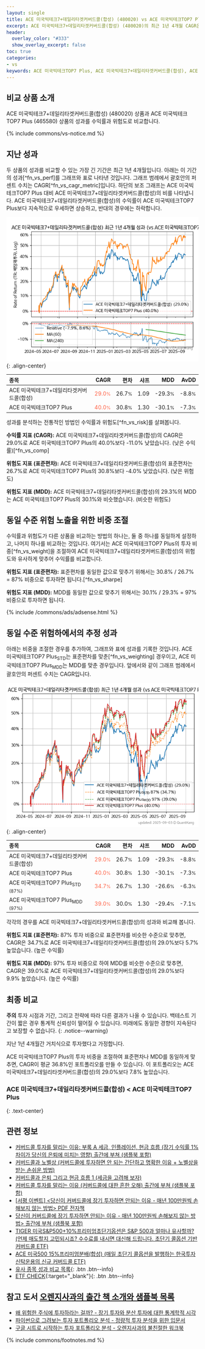 ```yaml
---
layout: single
title: ACE 미국빅테크7+데일리타겟커버드콜(합성) (480020) vs ACE 미국빅테크TOP7 Plus (465580)
excerpt: ACE 미국빅테크7+데일리타겟커버드콜(합성) (480020)의 최근 1년 4개월 CAGR은 29.0%로 ACE 미국빅테크TOP7 Plus (465580)의 40.0%보다 -11.0% 낮았습니다.
header:
  overlay_color: "#333"
  show_overlay_excerpt: false
toc: true
categories:
- vs
keywords: ACE 미국빅테크TOP7 Plus, ACE 미국빅테크7+데일리타겟커버드콜(합성), ACE 미국빅테크7+데일리타겟커버드콜(합성) ACE 미국빅테크TOP7 Plus 비교, 480020, 465580, 480020 480020 비교
---
```


## 비교 상품 소개


ACE 미국빅테크7+데일리타겟커버드콜(합성) (480020) 상품과 ACE 미국빅테크TOP7 Plus (465580) 상품의 성과를 수익률과 위험도로 비교합니다.





{% include commons/vs-notice.md %}

## 지난 성과

두 상품의 성과를 비교할 수 있는 가장 긴 기간은 최근 1년 4개월입니다. 아래는 이 기간의 성과[^fn_vs_perf]를 그래프와 표로 나타낸 것입니다.
그래프 범례에서 괄호안의 퍼센트 수치는 CAGR[^fn_vs_cagr_metric]입니다.
하단의 보조 그래프는 ACE 미국빅테크TOP7 Plus 대비 ACE 미국빅테크7+데일리타겟커버드콜(합성)의 비를 나타냅니다.
ACE 미국빅테크7+데일리타겟커버드콜(합성)의 수익률이 ACE 미국빅테크TOP7 Plus보다 지속적으로 우세하면 상승하고, 반대의 경우에는 하락합니다.

![ACE 미국빅테크7+데일리타겟커버드콜(합성)](/vs/images/480020-vs-465580_dual.png){: .align-center}

| **종목** | **CAGR** | **편차** | **샤프** | **MDD** | **AvDD** |
| :------------ | ------: | -----------: | -------: | ------: | -------: |
| ACE 미국빅테크7+데일리타겟커버드콜(합성) | <span style="color: tomato">29.0<small>%</small></span> | 26.7<small>%</small> | 1.09 | -29.3<small>%</small> | -8.8<small>%</small> |
| ACE 미국빅테크TOP7 Plus | <span style="color: tomato">40.0<small>%</small></span> | 30.8<small>%</small> | 1.30 | -30.1<small>%</small> | -7.3<small>%</small> |

<!-- more -->


성과를 분석하는 전통적인 방법인 수익률과 위험도[^fn_vs_risk]를 살펴봅니다.

**수익률 지표 (CAGR):** ACE 미국빅테크7+데일리타겟커버드콜(합성)의 CAGR은 29.0%로 ACE 미국빅테크TOP7 Plus의 40.0%보다 -11.0% 낮았습니다. (낮은 수익률)[^fn_vs_comp]

**위험도 지표 (표준편차):** ACE 미국빅테크7+데일리타겟커버드콜(합성)의 표준편차는 26.7%로 ACE 미국빅테크TOP7 Plus의 30.8%보다 -4.0% 낮았습니다. (낮은 위험도)

**위험도 지표 (MDD):** ACE 미국빅테크7+데일리타겟커버드콜(합성)의 29.3%의 MDD는 ACE 미국빅테크TOP7 Plus의 30.1%와 비슷했습니다. (비슷한 위험도)



## 동일 수준 위험 노출을 위한 비중 조절

수익률과 위험도가 다른 상품을 비교하는 방법의 하나는, 둘 중 하나를 동일하게 설정하고, 나머지 하나를 비교하는 것입니다.
여기서는 ACE 미국빅테크TOP7 Plus의 투자 비중[^fn_vs_weight]을 조절하여 ACE 미국빅테크7+데일리타겟커버드콜(합성)의 위험도와 유사하게 맞추어 수익률를 비교합니다.

**위험도 지표 (표준편차):** 표준편차를 동일한 값으로 맞추기 위해서는 30.8% / 26.7% = 87% 비중으로 투자하면 됩니다.[^fn_vs_sharpe]

**위험도 지표 (MDD):** MDD를 동일한 값으로 맞추기 위해서는 30.1% / 29.3% = 97% 비중으로 투자하면 됩니다.


{% include /commons/ads/adsense.html %}



## 동일 수준 위험하에서의 추정 성과

아래는 비중을 조절한 경우를 추가하여, 그래프와 표에 성과를 기록한 것입니다.
ACE 미국빅테크TOP7 Plus<sub>STD</sub>는 표준편차를 맞춘[^fn_vs_weighting] 경우이고, ACE 미국빅테크TOP7 Plus<sub>MDD</sub>는 MDD를 맞춘 경우입니다.
앞에서와 같이 그래프 범례에서 괄호안의 퍼센트 수치는 CAGR입니다.


![ACE 미국빅테크7+데일리타겟커버드콜(합성)](/vs/images/480020-vs-465580.png){: .align-center}



| **종목** | **CAGR** | **편차** | **샤프** | **MDD** | **AvDD** |
| :------------ | ------: | -----------: | -------: | ------: | -------: |
| ACE 미국빅테크7+데일리타겟커버드콜(합성) | <span style="color: tomato">29.0<small>%</small></span> | 26.7<small>%</small> | 1.09 | -29.3<small>%</small> | -8.8<small>%</small> |
| ACE 미국빅테크TOP7 Plus | <span style="color: tomato">40.0<small>%</small></span> | 30.8<small>%</small> | 1.30 | -30.1<small>%</small> | -7.3<small>%</small> |
| ACE 미국빅테크TOP7 Plus<sub>STD</sub> <small>(87%)</small> | <span style="color: tomato">34.7<small>%</small></span> | 26.7<small>%</small> | 1.30 | -26.6<small>%</small> | -6.3<small>%</small> |
| ACE 미국빅테크TOP7 Plus<sub>MDD</sub> <small>(97%)</small> | <span style="color: tomato">39.0<small>%</small></span> | 30.0<small>%</small> | 1.30 | -29.4<small>%</small> | -7.1<small>%</small> |



각각의 경우를 ACE 미국빅테크7+데일리타겟커버드콜(합성)의 성과와 비교해 봅니다.

**위험도 지표 (표준편차):** 87% 투자 비중으로 표준편차를 비슷한 수준으로 맞추면, CAGR은 34.7%로 ACE 미국빅테크7+데일리타겟커버드콜(합성)의 29.0%보다 5.7% 높았습니다. (높은 수익률)

**위험도 지표 (MDD):** 97% 투자 비중으로 하여 MDD를 비슷한 수준으로 맞추면, CAGR은 39.0%로 ACE 미국빅테크7+데일리타겟커버드콜(합성)의 29.0%보다 9.9% 높았습니다. (높은 수익률)




## 최종 비교

**주의** 투자 시점과 기간, 그리고 전략에 따라 다른 결과가 나올 수 있습니다. 백테스트 기간이 짧은 경우 통계적 신뢰성이 떨어질 수 있습니다. 미래에도 동일한 경향이 지속된다고 보장할 수 없습니다.
{: .notice--warning}

지난 1년 4개월간 거치식으로 투자했다고 가정합니다.

ACE 미국빅테크TOP7 Plus의 투자 비중을 조절하여 표준편차나 MDD를 동일하게 맞추면, CAGR이 평균 36.8%인 포트폴리오를 만들 수 있습니다.
이 포트폴리오는 ACE 미국빅테크7+데일리타겟커버드콜(합성)의 29.0%보다 7.8% 높았습니다.

### ACE 미국빅테크7+데일리타겟커버드콜(합성) &lt; ACE 미국빅테크TOP7 Plus
{: .text-center}


## 관련 정보

- [커버드콜 투자를 말리는 이유: 부록 A 세금, 인플레이션, 현금 흐름 (장기 수익률 1% 차이가 당신의 은퇴에 미치는 영향) 출간에 부쳐 (샘플북 포함)](https://kongdori.tistory.com/484)
- [커버드콜과 노벨상 (커버드콜에 투자하면 안 되는 간단하고 명확한 이유 + 노벨상을 받는 손쉬운 방법)](https://kongdori.tistory.com/483)
- [커버드콜과 은퇴 그리고 현금 흐름 1 (세금을 고려해 보자)](https://kongdori.tistory.com/478)
- [커버드콜 투자를 말리는 이유 (커버드콜에 대한 흔한 오해) 출간에 부쳐 (샘플북 포함)](https://kongdori.tistory.com/473)
- [[서평 이벤트] <당신이 커버드콜에 장기 투자하면 안되는 이유 - 매년 100만원씩 손해보지 않는 방법> PDF 전자책](https://m.blog.naver.com/onuri2005/223783587701)
- [당신이 커버드콜에 장기 투자하면 안되는 이유 - 매년 100만원씩 손해보지 않는 방법> 출간에 부쳐 (샘플북 포함)](https://kongdori.tistory.com/403)
- [TIGER 미국S&P500+10%프리미엄초단기옵션은 S&P 500과 얼마나 유사할까? (언제 매도할지 고민되시죠? 수수료를 내시면 대신해 드립니다. 초단기 콜옵션 기반 커버드콜 ETF)](https://kongdori.tistory.com/293)
- [ACE 미국500 15%프리미엄분배(합성) (매일 초단기 콜옵션을 발행하는 한국투자신탁운용의 신규 커버드콜 ETF)](https://kongdori.tistory.com/228)
- [유사 종목 성과 비교 목록](/vs/){: .btn .btn--info}
- [ETF CHECK](https://www.etfcheck.co.kr/mobile/etpitem/465580/compare?compCode%5B%5D=480020){:target="_blank"}{: .btn .btn--info}


## 참고 도서 [오렌지사과의 출간 책 소개와 샘플북 목록](https://kongdori.tistory.com/691)

- [왜 위험한 주식에 투자하라는 걸까? - 장기 투자와 분산 투자에 대한 통계학적 시각](https://kongdori.tistory.com/421)
- [파이썬으로 그려보는 투자 포트폴리오 분석  - 정량적 투자 분석을 위한 입문서](https://kongdori.tistory.com/643)
- [구글 시트로 시작하는 투자 포트폴리오 분석 - 오렌지사과의 불친절한 워크북](https://kongdori.tistory.com/449)

{% include commons/footnotes.md %}